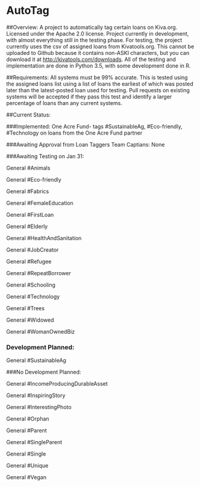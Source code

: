 # AutoTag

##Overview:
A project to automatically tag certain loans on Kiva.org.
Licensed under the Apache 2.0 license. 
Project currently in development, with almost everything still in the testing phase. 
For testing, the project currently uses the csv of assigned loans from Kivatools.org. This cannot be uploaded to Github because it contains non-ASKI characters, but you can download it at http://kivatools.com/downloads. 
All of the testing and implementation are done in Python 3.5, with some development done in R. 


##Requirements:
All systems must be 99% accurate. This is tested using the assigned loans list using a list of loans the earliest of which was posted later than the latest-posted loan used for testing.
Pull requests on existing systems will be accepted if they pass this test and identify a larger percentage of loans than any current systems.

##Current Status:

###Implemented:
One Acre Fund- tags #SustainableAg, #Eco-friendly, #Technology on loans from the One Acre Fund partner

###Awaiting Approval from Loan Taggers Team Captians:
None

###Awaiting Testing on Jan 31:

General #Animals

General #Eco-friendly

General #Fabrics

General #FemaleEducation

General #FirstLoan

General #Elderly

General #HealthAndSanitation

General #JobCreator

General #Refugee

General #RepeatBorrower

General #Schooling

General #Technology

General #Trees

General #Widowed

General #WomanOwnedBiz

### Development Planned:

General #SustainableAg

###No Development Planned:

General #IncomeProducingDurableAsset

General #InspiringStory

General #InterestingPhoto

General #Orphan

General #Parent

General #SingleParent

General #Single

General #Unique

General #Vegan
